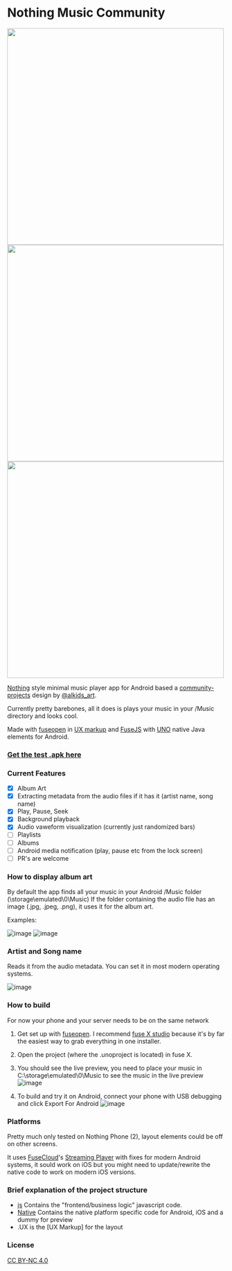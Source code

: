# Nothing Music Community
<img src="https://github.com/PreyK/Nothing-Music-Community/assets/1968543/a28c8794-b710-4ebd-871c-bc64a7f23a47" height="500"><img src="https://github.com/PreyK/Nothing-Music-Community/assets/1968543/4138183e-1fdd-4f94-a255-5c936207996a" height="500"><img src="https://github.com/PreyK/Nothing-Music-Community/assets/1968543/1b330caf-832d-40e6-98d8-a819e1c6cc94" height="500">

[Nothing](https://nothing.tech/) style minimal music player app for Android based a [community-projects](https://discord.com/channels/930878214237200394/1060597648475836497/1060597648475836497) design by [@alkids_art](https://bento.me/alkid).

Currently pretty barebones, all it does is plays your music in your /Music directory and looks cool.

Made with [fuseopen](https://fuseopen.com/) in [UX markup](https://fuseopen.com/docs/ux-markup/ux-markup.html) and [FuseJS](https://fuseopen.com/docs/fuse/reactive/javascript.html) with [UNO](https://fuseopen.com/docs/native-interop/foreign-code.html) native Java elements for Android.

### [Get the test .apk here](https://github.com/PreyK/Nothing-Music-Community/releases)

### Current Features
- [x] Album Art
- [x] Extracting metadata from the audio files if it has it (artist name, song name)
- [x] Play, Pause, Seek
- [x] Background playback
- [x] Audio vaweform visualization (currently just randomized bars)
- [ ] Playlists
- [ ] Albums
- [ ] Android media notification (play, pause etc from the lock screen)
- [ ] PR's are welcome

### How to display album art
By default the app finds all your music in your Android /Music folder (\storage\emulated\0\Music)
If the folder containing the audio file has an image (.jpg, .jpeg, .png), it uses it for the album art.

Examples:

![image](https://github.com/PreyK/Nothing-Music-Community/assets/1968543/e833d62e-bb55-4ba2-96bc-d3b3cd1241fb)
![image](https://github.com/PreyK/Nothing-Music-Community/assets/1968543/dab6f064-c22e-401c-9c15-4bfe69bc8b9c)


### Artist and Song name
Reads it from the audio metadata.
You can set it in most modern operating systems.

![image](https://github.com/PreyK/Nothing-Music-Community/assets/1968543/de838c07-8b41-48c0-a011-f1890e8538ef)



### How to build
For now your phone and your server needs to be on the same network

1. Get set up with [fuseopen](https://fuseopen.com/docs/basics/supported-platforms.html). I recommend [fuse X studio](https://fuse-x.com/) because it's by far the easiest way to grab everything in one installer.
2. Open the project (where the .unoproject is located) in fuse X.
3. You should see the live preview, you need to place your music in C:\storage\emulated\0\Music to see the music in the live preview
  ![image](https://github.com/PreyK/Nothing-Music-Community/assets/1968543/688af753-98bb-4938-ab09-b294c74cff7b)

4. To build and try it on Android, connect your phone with USB debugging and click Export For Android
   ![image](https://github.com/PreyK/Nothing-Music-Community/assets/1968543/534c8a92-8009-411a-ada4-6757512f0e12)

### Platforms
Pretty much only tested on Nothing Phone (2), layout elements could be off on other screens.

It uses [FuseCloud](https://github.com/fusetools/FuseCloud)'s [Streaming Player](https://github.com/fusetools/FuseCloud/tree/master/StreamingPlayer) with fixes for modern Android systems, it sould work on iOS but you might need to update/rewrite the native code to work on modern iOS versions.

### Brief explanation of the project structure
* [js]() Contains the "frontend/business logic" javascript code.
* [Native]() Contains the native platform specific code for Android, iOS and a dummy for preview
* .UX is the [UX Markup] for the layout

### License
[CC BY-NC 4.0](https://creativecommons.org/licenses/by-nc/4.0/)
